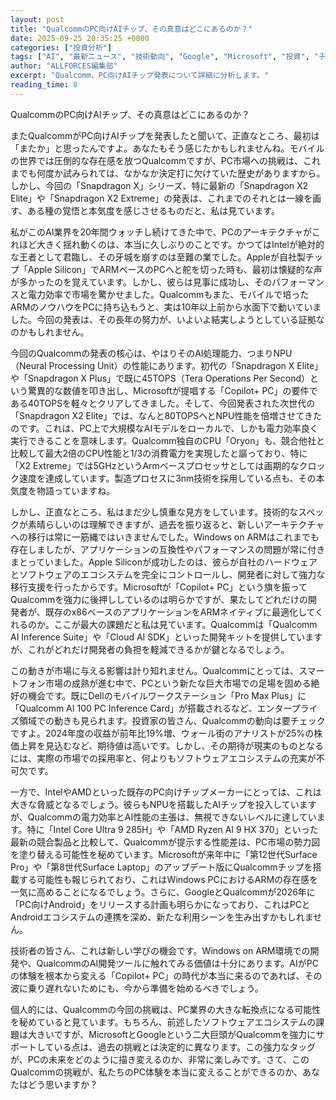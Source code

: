 ```yaml
---
layout: post
title: "QualcommのPC向けAIチップ、その真意はどこにあるのか？"
date: 2025-09-25 20:35:25 +0000
categories: ["投資分析"]
tags: ["AI", "最新ニュース", "技術動向", "Google", "Microsoft", "投資", "チップ"]
author: "ALLFORCES編集部"
excerpt: "Qualcomm、PC向けAIチップ発表について詳細に分析します。"
reading_time: 8
---
```


QualcommのPC向けAIチップ、その真意はどこにあるのか？

またQualcommがPC向けAIチップを発表したと聞いて、正直なところ、最初は「またか」と思ったんですよ。あなたもそう感じたかもしれませんね。モバイルの世界では圧倒的な存在感を放つQualcommですが、PC市場への挑戦は、これまでも何度か試みられては、なかなか決定打に欠けていた歴史がありますから。しかし、今回の「Snapdragon X」シリーズ、特に最新の「Snapdragon X2 Elite」や「Snapdragon X2 Extreme」の発表は、これまでのそれとは一線を画す、ある種の覚悟と本気度を感じさせるものだと、私は見ています。

私がこのAI業界を20年間ウォッチし続けてきた中で、PCのアーキテクチャがこれほど大きく揺れ動くのは、本当に久しぶりのことです。かつてはIntelが絶対的な王者として君臨し、その牙城を崩すのは至難の業でした。Appleが自社製チップ「Apple Silicon」でARMベースのPCへと舵を切った時も、最初は懐疑的な声が多かったのを覚えています。しかし、彼らは見事に成功し、そのパフォーマンスと電力効率で市場を驚かせました。Qualcommもまた、モバイルで培ったARMのノウハウをPCに持ち込もうと、実は10年以上前から水面下で動いていました。今回の発表は、その長年の努力が、いよいよ結実しようとしている証拠なのかもしれません。

今回のQualcommの発表の核心は、やはりそのAI処理能力、つまりNPU（Neural Processing Unit）の性能にあります。初代の「Snapdragon X Elite」や「Snapdragon X Plus」で既に45TOPS（Tera Operations Per Second）という驚異的な数値を叩き出し、Microsoftが提唱する「Copilot+ PC」の要件である40TOPSを軽々とクリアしてきました。そして、今回発表された次世代の「Snapdragon X2 Elite」では、なんと80TOPSへとNPU性能を倍増させてきたのです。これは、PC上で大規模なAIモデルをローカルで、しかも電力効率良く実行できることを意味します。Qualcomm独自のCPU「Oryon」も、競合他社と比較して最大2倍のCPU性能と1/3の消費電力を実現したと謳っており、特に「X2 Extreme」では5GHzというArmベースプロセッサとしては画期的なクロック速度を達成しています。製造プロセスに3nm技術を採用している点も、その本気度を物語っていますね。

しかし、正直なところ、私はまだ少し慎重な見方をしています。技術的なスペックが素晴らしいのは理解できますが、過去を振り返ると、新しいアーキテクチャへの移行は常に一筋縄ではいきませんでした。Windows on ARMはこれまでも存在しましたが、アプリケーションの互換性やパフォーマンスの問題が常に付きまとっていました。Apple Siliconが成功したのは、彼らが自社のハードウェアとソフトウェアのエコシステムを完全にコントロールし、開発者に対して強力な移行支援を行ったからです。Microsoftが「Copilot+ PC」という旗を振ってQualcommを強力に後押ししているのは明らかですが、果たしてどれだけの開発者が、既存のx86ベースのアプリケーションをARMネイティブに最適化してくれるのか。ここが最大の課題だと私は見ています。Qualcommは「Qualcomm AI Inference Suite」や「Cloud AI SDK」といった開発キットを提供していますが、これがどれだけ開発者の負担を軽減できるかが鍵となるでしょう。

この動きが市場に与える影響は計り知れません。Qualcommにとっては、スマートフォン市場の成熟が進む中で、PCという新たな巨大市場での足場を固める絶好の機会です。既にDellのモバイルワークステーション「Pro Max Plus」に「Qualcomm AI 100 PC Inference Card」が搭載されるなど、エンタープライズ領域での動きも見られます。投資家の皆さん、Qualcommの動向は要チェックですよ。2024年度の収益が前年比19%増、ウォール街のアナリストが25%の株価上昇を見込むなど、期待値は高いです。しかし、その期待が現実のものとなるには、実際の市場での採用率と、何よりもソフトウェアエコシステムの充実が不可欠です。

一方で、IntelやAMDといった既存のPC向けチップメーカーにとっては、これは大きな脅威となるでしょう。彼らもNPUを搭載したAIチップを投入していますが、Qualcommの電力効率とAI性能の主張は、無視できないレベルに達しています。特に「Intel Core Ultra 9 285H」や「AMD Ryzen AI 9 HX 370」といった最新の競合製品と比較して、Qualcommが提示する性能差は、PC市場の勢力図を塗り替える可能性を秘めています。Microsoftが来年中に「第12世代Surface Pro」や「第8世代Surface Laptop」のアップデート版にQualcommチップを搭載する可能性も報じられており、これはWindows PCにおけるARMの存在感を一気に高めることになるでしょう。さらに、GoogleとQualcommが2026年に「PC向けAndroid」をリリースする計画も明らかになっており、これはPCとAndroidエコシステムの連携を深め、新たな利用シーンを生み出すかもしれません。

技術者の皆さん、これは新しい学びの機会です。Windows on ARM環境での開発や、QualcommのAI開発ツールに触れてみる価値は十分にあります。AIがPCの体験を根本から変える「Copilot+ PC」の時代が本当に来るのであれば、その波に乗り遅れないためにも、今から準備を始めるべきでしょう。

個人的には、Qualcommの今回の挑戦は、PC業界の大きな転換点になる可能性を秘めていると見ています。もちろん、前述したソフトウェアエコシステムの課題は大きいですが、MicrosoftとGoogleという二大巨頭がQualcommを強力にサポートしている点は、過去の挑戦とは決定的に異なります。この強力なタッグが、PCの未来をどのように描き変えるのか、非常に楽しみです。さて、このQualcommの挑戦が、私たちのPC体験を本当に変えることができるのか、あなたはどう思いますか？

